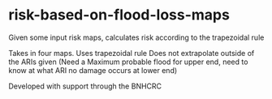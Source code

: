 # risk-based-on-flood-loss-maps
Given some input risk maps, calculates risk according to the trapezoidal rule

Takes in four maps.
Uses trapezoidal rule
Does not extrapolate outside of the ARIs given (Need a Maximum probable flood for upper end, need to know at what ARI no damage occurs at lower end)


Developed with support through the BNHCRC
